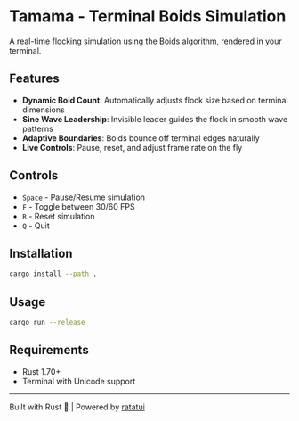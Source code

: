# Tamama - Terminal Boids Simulation

A real-time flocking simulation using the Boids algorithm, rendered in your terminal.

## Features

- **Dynamic Boid Count**: Automatically adjusts flock size based on terminal dimensions
- **Sine Wave Leadership**: Invisible leader guides the flock in smooth wave patterns
- **Adaptive Boundaries**: Boids bounce off terminal edges naturally
- **Live Controls**: Pause, reset, and adjust frame rate on the fly

## Controls

- `Space` - Pause/Resume simulation
- `F` - Toggle between 30/60 FPS
- `R` - Reset simulation
- `Q` - Quit

## Installation

```bash
cargo install --path .
```

## Usage

```bash
cargo run --release
```

## Requirements

- Rust 1.70+
- Terminal with Unicode support

---

Built with Rust 🦀 | Powered by [ratatui](https://github.com/ratatui-org/ratatui)